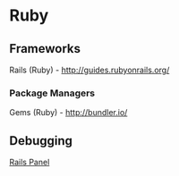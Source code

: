 # Ruby


## Frameworks
Rails (Ruby) - http://guides.rubyonrails.org/

### Package Managers
Gems (Ruby) - http://bundler.io/

## Debugging
[Rails Panel](https://chrome.google.com/webstore/detail/railspanel/gjpfobpafnhjhbajcjgccbbdofdckggg?hl=en-US)
